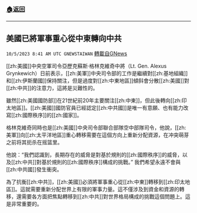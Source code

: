 ###  [:house:返回](README.md)
---


## 美國已將軍事重心從中東轉向中共
`10/5/2023 8:41 AM UTC GNEWSTAIWAN` [轉載自GNews](https://gnews.org/articles/1785979)

[[zh:美國]]中央空軍司令亞歷克蘇斯·格林克維奇中將（Lt. Gen. Alexus Grynkewich）日前表示，[[zh:美軍]]中央司令部的工作是繼續對[[zh:基地組織]]和[[zh:伊斯蘭國]]保持關注，但是過度對[[zh:中東地區]]傾斜會分散[[zh:美國]]對[[zh:中共]]的注意力，這將是災難性的。

雖然[[zh:美國國防部]]在21世紀前20年主要關注[[zh:中東]]，但此後轉向[[zh:印太地區]]。[[zh:美國]]國防官員已經認定[[zh:中共國]]是唯一有意願、也有能力改寫[[zh:國際秩序]]的[[zh:國家]]。

  格林克維奇同時也是[[zh:美國]]中央司令部聯合部隊空中部隊司令，他說，[[zh:美軍]]向[[zh:太平洋地區]]重心轉移需要在這個方向上重新分配資源，在冲突萌芽之前将其扼杀在摇篮里。


他說：“我們認識到，長期存在的威脅是對基於規則的[[zh:國際秩序]]的威脅，以及[[zh:中共]]對基於規則的[[zh:國際秩序]]構成的挑戰。”  我們希望永遠不會與[[zh:中共國]]發生衝突。


為了抗衡[[zh:中共]]，[[zh:美國]]必須將軍事重心從[[zh:中東]]轉移到[[zh:印太地區]]。這就需要重新分配世界上有限的軍事力量。這不僅涉及到資金和資源的轉移，還需要各方面把焦點轉移到[[zh:中共]]對世界格局構成的挑戰這個問題上。這是非常重要的。

